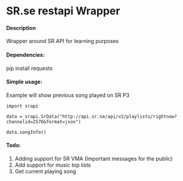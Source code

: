 # SR.se restapi Wrapper
#### Description
Wrapper around SR API for learning purposes

#### Dependencies:
pip install requests

#### Simple usage:

Example will show previous song played on SR P3

    import srapi

    data = srapi.SrData("http://api.sr.se/api/v2/playlists/rightnow?channelid=2576&format=json")

    data.songInfo()



#### Todo:

1. Adding support for SR VMA (Important messages for the public)
2. Add support for music top lists
3. Get current playing song
